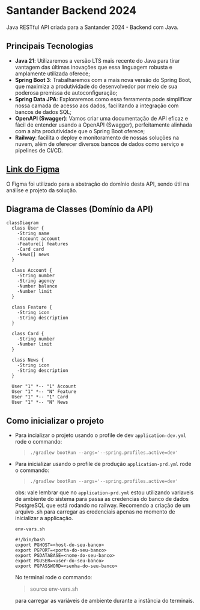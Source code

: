 # Santander Backend 2024

Java RESTful API criada para a Santander 2024 - Backend com Java.

## Principais Tecnologias
 - **Java 21**: Utilizaremos a versão LTS mais recente do Java para tirar vantagem das últimas inovações que essa linguagem robusta e amplamente utilizada oferece;
 - **Spring Boot 3**: Trabalharemos com a mais nova versão do Spring Boot, que maximiza a produtividade do desenvolvedor por meio de sua poderosa premissa de autoconfiguração;
 - **Spring Data JPA**: Exploraremos como essa ferramenta pode simplificar nossa camada de acesso aos dados, facilitando a integração com bancos de dados SQL;
 - **OpenAPI (Swagger)**: Vamos criar uma documentação de API eficaz e fácil de entender usando a OpenAPI (Swagger), perfeitamente alinhada com a alta produtividade que o Spring Boot oferece;
 - **Railway**: facilita o deploy e monitoramento de nossas soluções na nuvem, além de oferecer diversos bancos de dados como serviço e pipelines de CI/CD.

## [Link do Figma](https://www.figma.com/file/0ZsjwjsYlYd3timxqMWlbj/SANTANDER---Projeto-Web%2FMobile?type=design&node-id=1421%3A432&mode=design&t=6dPQuerScEQH0zAn-1)

O Figma foi utilizado para a abstração do domínio desta API, sendo útil na análise e projeto da solução.

## Diagrama de Classes (Domínio da API)

```mermaid
classDiagram
  class User {
    -String name
    -Account account
    -Feature[] features
    -Card card
    -News[] news
  }

  class Account {
    -String number
    -String agency
    -Number balance
    -Number limit
  }

  class Feature {
    -String icon
    -String description
  }

  class Card {
    -String number
    -Number limit
  }

  class News {
    -String icon
    -String description
  }

  User "1" *-- "1" Account
  User "1" *-- "N" Feature
  User "1" *-- "1" Card
  User "1" *-- "N" News
```

## Como inicializar o projeto
- Para incializar o projeto usando o profile de dev `application-dev.yml` rode o commando:

    >  `./gradlew bootRun --args='--spring.profiles.active=dev'`

- Para inicializar usando o profile de produção `application-prd.yml` rode o commando:
  >  `./gradlew bootRun --args='--spring.profiles.active=dev'`

   obs: vale lembrar que no `application-prd.yml` estou utilizando variaveis de ambiente do sistema para passa as credencias do banco de dados PostgreSQL que está rodando no railway. Recomendo a criação de um arquivo .sh para carregar as credenciais apenas no momento de inicializar a applicação.

  `env-vars.sh`
  ```
  #!/bin/bash
  export PGHOST=<host-do-seu-banco>
  export PGPORT=<porta-do-seu-banco>
  export PGDATABASE=<nome-do-seu-banco>
  export PGUSER=<user-do-seu-banco>
  export PGPASSWORD=<senha-do-seu-banco>
  ```
  No terminal rode o commando:
  > source env-vars.sh

  para carregar as variáveis de ambiente durante a instância do terminais.